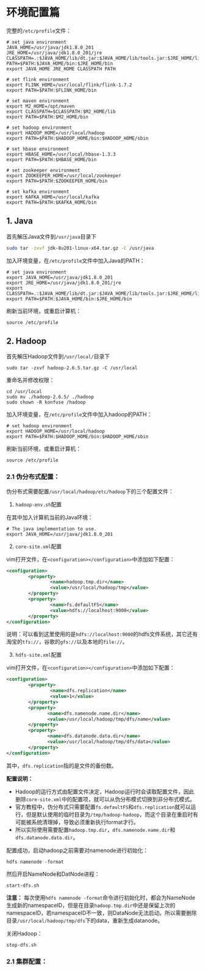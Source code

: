 # 环境配置篇

完整的`/etc/profile`文件：

```shell
# set java environment
JAVA_HOME=/usr/java/jdk1.8.0_201
JRE_HOME=/usr/java/jdk1.8.0_201/jre
CLASSPATH=.:$JAVA_HOME/lib/dt.jar:$JAVA_HOME/lib/tools.jar:$JRE_HOME/lib:$CLASSPATH
PATH=$PATH:$JAVA_HOME/bin:$JRE_HOME/bin
export JAVA_HOME JRE_HOME CLASSPATH PATH

# set flink environment
export FLINK_HOME=/usr/local/flink/flink-1.7.2
export PATH=$PATH:$FLINK_HOME/bin

# set maven environment
export M2_HOME=/opt/maven
export CLASSPATH=$CLASSPATH:$M2_HOME/lib
export PATH=$PATH:$M2_HOME/bin

# set hadoop environment
export HADOOP_HOME=/usr/local/hadoop
export PATH=$PATH:$HADOOP_HOME/bin:$HADOOP_HOME/sbin

# set hbase environment
export HBASE_HOME=/usr/local/hbase-1.3.3
export PATH=$PATH:$HBASE_HOME/bin

# set zookeeper environment
export ZOOKEEPER_HOME=/usr/local/zookeeper
export PATH=$PATH:$ZOOKEEPER_HOME/bin

# set kafka environment
export KAFKA_HOME=/usr/local/kafka
export PATH=$PATH:$KAFKA_HOME/bin
```



## 1. Java

首先解压Java文件到`/usr/java`目录下

```sh
sudo tar -zxvf jdk-8u201-linux-x64.tar.gz -C /usr/java
```

加入环境变量，在`/etc/profile`文件中加入Java的PATH：

```shell
# set java environment
export JAVA_HOME=/usr/java/jdk1.8.0_201
export JRE_HOME=/usr/java/jdk1.8.0_201/jre
export CLASSPATH=.:$JAVA_HOME/lib/dt.jar:$JAVA_HOME/lib/tools.jar:$JRE_HOME/lib:$CLASSPATH
export PATH=$PATH:$JAVA_HOME/bin:$JRE_HOME/bin
```

刷新当前环境，或重启计算机：

```shell
source /etc/profile
```

## 2. Hadoop

首先解压Hadoop文件到`/usr/local/`目录下

```shell
sudo tar -zxvf hadoop-2.6.5.tar.gz -C /usr/local
```

重命名并修改权限：

```shell
cd /usr/local
sudo mv ./hadoop-2.6.5/ ./hadoop
sudo chown -R konfuse /hadoop
```

加入环境变量，在`/etc/profile`文件中加入hadoop的PATH：

```shell
# set hadoop environment
export HADOOP_HOME=/usr/local/hadoop
export PATH=$PATH:$HADOOP_HOME/bin:$HADOOP_HOME/sbin
```

刷新当前环境，或重启计算机：

```shell
source /etc/profile
```

### 2.1 伪分布式配置：

伪分布式需要配置`/usr/local/hadoop/etc/hadoop`下的三个配置文件：

1. `hadoop-env.sh`配置

在其中加入计算机当前的Java环境：

```shell
# The java implementation to use.
export JAVA_HOME=/usr/java/jdk1.8.0_201
```

2. `core-site.xml`配置

vim打开文件，在`<configuration></configuration>`中添加如下配置：

```xml
<configuration>
        <property>
                <name>hadoop.tmp.dir</name>
                <value>/usr/local/hadoop/tmp</value>
        </property>
        <property>
                <name>fs.defaultFS</name>
                <value>hdfs://localhost:9000</value>
        </property>
</configuration>
```

说明：可以看到这里使用的是`hdfs://localhost:9000`的hdfs文件系统，其它还有淘宝的`tfs://`，谷歌的`gfs://`以及本地的`file://`。

3. `hdfs-site.xml`配置

vim打开文件，在`<configuration></configuration>`中添加如下配置：

```xml
<configuration>
        <property>
                <name>dfs.replication</name>
                <value>1</value>
        </property>
        <property>
               <name>dfs.namenode.name.dir</name>
               <value>/usr/local/hadoop/tmp/dfs/name</value>
        </property>
        <property>
               <name>dfs.datanode.data.dir</name>
               <value>/usr/local/hadoop/tmp/dfs/data</value>
        </property>
</configuration>
```

其中，`dfs.replication`指的是文件的备份数。

**配置说明：** 

- Hadoop的运行方式由配置文件决定，Hadoop运行时会读取配置文件，因此删除`core-site.xml`中的配置项，就可以从伪分布模式切换到非分布式模式。
- 官方教程中，伪分布式只需要配置`fs.defaultFS`和`dfs.replication`就可以运行，但是默认使用的临时目录为`/tmp/hadoop-hadoop`，而这个目录在重启时有可能被系统清理掉，导致必须重新执行format才行。
- 所以实际使用需要配置`hadoop.tmp.dir`，`dfs.namenode.name.dir`和`dfs.datanode.data.dir`。

配置成功，启动hadoop之前需要对namenode进行初始化：

```shell
hdfs namenode -format
```

然后开启NameNode和DatNode进程：

```shell
start-dfs.sh
```

**注意：** 每次使用`hdfs namenode -format`命令进行初始化时，都会为NameNode生成新的namespaceID，但是在目录`hadoop.tmp.dir`中还是保留上次的namespaceID，若namespaceID不一致，则DataNode无法启动。所以需要删除目录`/usr/local/hadoop/tmp/dfs`下的data，重新生成datanode。

关闭Hadoop：

```shell
stop-dfs.sh
```

### 2.1 集群配置：

